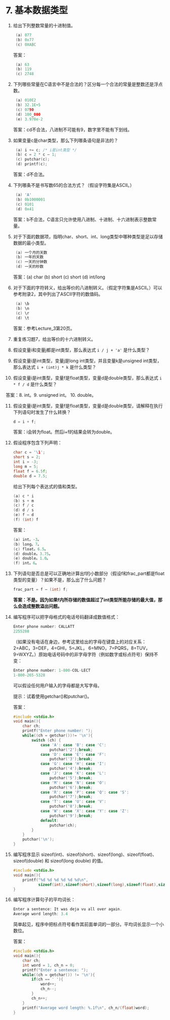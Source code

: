 # 7. 基本数据类型

1. 给出下列整数常量的十进制值。

   ```c
    (a) 077
    (b) 0x77
    (c) 0XABC
   ```

   答案：

   ```c
    (a) 63
    (b) 119
    (c) 2748
   ```

2. 下列哪些常量在C语言中不是合法的？区分每一个合法的常量是整数还是浮点数。

   ```c
    (a) 010E2
    (b) 32.1E+5
    (c) 0790
    (d) 100_000
    (e) 3.978e-2
   ```

   答案：cd不合法，八进制不可能有9，数字里不能有下划线。

3. 如果变量c是char类型，那么下列哪条语句是非法的？

   ```c
    (a) i += c; /* i是int类型 */
    (b) c = 2 * c – 1;
    (c) putchar(c);
    (d) printf(c); 
   ```

   答案：d不合法。

4. 下列哪条不是书写数65的合法方式？（假设字符集是ASCII。）

   ```c
    (a) 'A'
    (b) 0b1000001
    (c) 0101
    (d) 0x41
   ```

   答案：b不合法，C语言只允许使用八进制、十进制、十六进制表示整数常量。

5. 对于下面的数据项，指明char、short、int、long类型中哪种类型是足以存储数据的最小类型。

   ```c
    (a) 一个月的天数
    (b) 一年的天数
    (c) 一天的分钟数
    (d) 一天的秒数
   ```

   答案：(a) char   (b) short   (c) short  (d) int/long

6. 对于下面的字符转义，给出等价的八进制转义。（假定字符集是ASCII。）可以参考附录2，其中列出了ASCII字符的数值码。

   ```c
    (a) \b 
    (b) \n
    (c) \r
    (d) \t 
   ```

   答案：参考Lecture_3第20页。

7. 重复练习题7，给出等价的十六进制转义。

8. 假设变量i和变量j都是int类型，那么表达式 `i / j + 'a'` 是什么类型？

9. 假设变量i是int类型，变量j是long int类型，并且变量k是unsigned int类型，那么表达式 `i + (int)j * k` 是什么类型？

10. 假设变量i是int类型，变量f是float类型，变量d是double类型，那么表达式 `i * f / d` 是什么类型？

   答案：8. int。9. unsigned int。 10. double。

11. 假设变量i是int类型，变量f是float类型，变量d是double类型，请解释在执行下列语句时发生了什么转换？

    ```c
    d = i + f;
    ```

    答案：i会转为float。然后i+f的结果会转为double。

12. 假设程序包含下列声明：

    ```c
    char c = '\1';
    short s = 2;
    int i = -3;
    long m = 5;
    float f = 6.5f;
    double d = 7.5; 
    ```

    给出下列每个表达式的值和类型。

    ```c
    (a) c * i  
    (b) s + m  
    (c) f / c
    (d) d / s
    (e) f – d
    (f) (int) f
    ```

    答案：

    ```c
    (a) int。-3。 
    (b) long。7。
    (c) float。6.5。
    (d) double。3.75。
    (e) double。1.0。
    (f) int。6。
    ```

13. 下列语句是否总是可以正确地计算出f的小数部分（假设f和frac_part都是float类型的变量）？如果不是，那么出了什么问题？

    ```c
    frac_part = f – (int) f;
    ```

    **答案：不是。因为如果f内所存储的数值超过了int类型所能存储的最大值，那么会造成整数溢出问题。**

14. 编写程序可以把字母格式的电话号码翻译成数值格式： 

    ```c
    Enter phone number: CALLATT 
    2255288
    ```

    （如果没有电话在身边，参考这里给出的字母在键盘上的对应关系：2=ABC，3=DEF，4=GHI，5=JKL， 6=MNO，7=PQRS，8=TUV，9=WXYZ。）原始电话号码中的非字母字符（例如数字或标点符号）保持不变：

    ```c
    Enter phone number: 1-800-COL-LECT
    1-800-265-5328 
    ```

    可以假设任何用户输入的字母都是大写字母。

    提示：试着使用getchar()和putchar()。

    答案：

    ```c
    #include <stdio.h>
    void main(){
        char ch;
        printf("Enter phone number: ");
        while((ch = getchar())!= '\n'){
            switch (ch) {
                case 'A': case 'B': case 'C':
                    putchar('2');break;
                case 'D': case 'E': case 'F':
                    putchar('3');break;
                case 'G': case 'H': case 'I':
                    putchar('4');break;
                case 'J': case 'K': case 'L':
                    putchar('5');break;
                case 'M': case 'N': case 'O':
                    putchar('6');break;
                case 'R': case 'P': case 'Q': case 'S':
                    putchar('7');break;
                case 'T': case 'U': case 'V':
                    putchar('8');break;
                case 'W': case 'X': case 'Y': case 'Z':
                    putchar('9');break;
                default:
                    putchar(ch);
            }
        }
        putchar('\n');
    }
    ```

15. 编写程序显示 sizeof(int)、sizeof(short)、sizeof(long)、sizeof(float)、sizeof(double) 和 sizeof(long double) 的值。

    ```c
    #include <stdio.h>
    void main(){
        printf("%d %d %d %d %d %d\n",
               sizeof(int),sizeof(short),sizeof(long),sizeof(float),sizeof(double), sizeof(long double));
    }
    ```

16. 编写程序计算句子的平均词长：

    ```c
    Enter a sentence: It was deja vu all over again.
    Average word length: 3.4 
    ```

    简单起见，程序中把标点符号看作其前面单词的一部分。平均词长显示一个小数位。

    答案：

    ```c
    #include <stdio.h>
    void main(){
        char ch;
        int word = 1, ch_n = 0;
        printf("Enter a sentence: ");
        while((ch = getchar()) != '\n'){
            if(ch == ' '){
                word++;
                ch_n--;
            }
            ch_n++;
        }
        printf("Average word length: %.1f\n", ch_n/(float)word);
    }
    ```

    